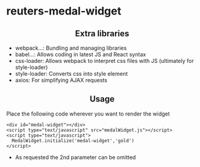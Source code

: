 # reuters-medal-widget

<h2 align="center">Extra libraries</h2>
<ul>
  <li>webpack...: Bundling and managing libraries</li>
  <li>babel...: Allows coding in latest JS and React syntax</li>
  <li>css-loader: Allows webpack to interpret css files with JS (ultimately for style-loader)</li>
  <li>style-loader: Converts css into style element</li>
  <li>axios: For simplifying AJAX requests</li>
</ul>

<h2 align="center">Usage</h2>
Place the following code wherever you want to render the widget

```
<div id="medal-widget"></div>
<script type="text/javascript" src="medalWidget.js"></script>
<script type="text/javascript">
  MedalWidget.initialize('medal-widget','gold')
</script>
```
* As requested the 2nd parameter can be omitted
